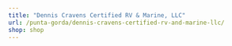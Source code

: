 ```yaml
---
title: "Dennis Cravens Certified RV & Marine, LLC"
url: /punta-gorda/dennis-cravens-certified-rv-and-marine-llc/
shop: shop
---
```

